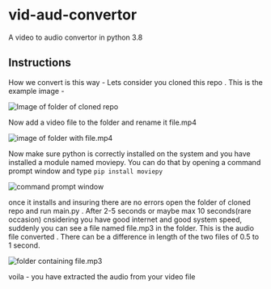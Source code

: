 # vid-aud-convertor
A video to audio convertor in python 3.8

## Instructions
How we convert is this way - 
Lets consider you cloned this repo . 
This is the example image - 

![Image of folder of cloned repo](https://i.ibb.co/S648CKH/Capture.jpg)

Now add a video file to the folder and rename it file.mp4

![image of folder with file.mp4](https://i.ibb.co/10YrVsL/Captre.jpg)

Now make sure python is correctly installed on the system and you have installed a module named moviepy. You can do that by opening a command prompt window and type ```pip install moviepy```

![command prompt window](https://i.ibb.co/pxvzFtk/h.jpg)

once it installs and insuring there are no errors open the folder of cloned repo and run main.py . After 2-5 seconds or maybe max 10 seconds(rare occasion) cnsidering you have good internet and good system speed, suddenly you can see a file named file.mp3 in the folder. This is the audio file converted . There can be a difference in length of the two files of 0.5 to 1 second. 

![folder containing file.mp3](https://i.ibb.co/VSmrcVP/Capte.jpg)

voila - you have extracted the audio from your video file
